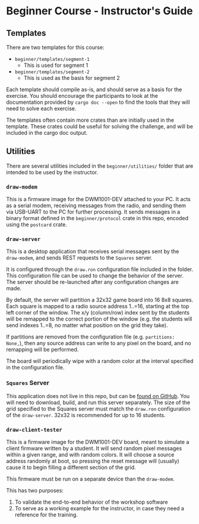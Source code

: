 # Beginner Course - Instructor's Guide

## Templates

There are two templates for this course:

* `beginner/templates/segment-1`
    * This is used for segment 1
* `beginner/templates/segment-2`
    * This is used as the basis for segment 2


Each template should compile as-is, and should serve as a basis for the exercise. You should encourage the participants to look at the documentation provided by `cargo doc --open` to find the tools that they will need to solve each exercise.

The templates often contain more crates than are initially used in the template. These crates could be useful for solving the challenge, and will be included in the cargo doc output.

## Utilities

There are several utilities included in the `beginner/utilities/` folder that are intended to be used by the instructor.

### `draw-modem`

This is a firmware image for the DWM1001-DEV attached to your PC. It acts as a serial modem, receiving messages from the radio, and sending them via USB-UART to the PC for further processing. It sends messages in a binary format defined in the `beginner/protocol` crate in this repo, encoded using the `postcard` crate.

### `draw-server`

This is a desktop application that receives serial messages sent by the `draw-modem`, and sends REST requests to the `Squares` server.

It is configured through the `draw.ron` configuration file included in the folder. This configuration file can be used to change the behavior of the server. The server should be re-launched after any configuration changes are made.

By default, the server will partition a 32x32 game board into 16 8x8 squares. Each square is mapped to a radio source address 1..=16, starting at the top left corner of the window. The x/y (column/row) index sent by the students will be remapped to the correct portion of the window (e.g. the students will send indexes 1..=8, no matter what position on the grid they take).

If partitions are removed from the configuration file (e.g. `partitions: None,`), then any source address can write to any pixel on the board, and no remapping will be performed.

The board will periodically wipe with a random color at the interval specified in the configuration file.

### `Squares` Server

This application does not live in this repo, but can be [found on GitHub](https://github.com/ferrous-systems/Squares). You will need to download, build, and run this server separately. The size of the grid specified to the Squares server must match the `draw.ron` configuration of the `draw-server`. 32x32 is recommended for up to 16 students.

### `draw-client-tester`

This is a firmware image for the DWM1001-DEV board, meant to simulate a client firmware written by a student. It will send random pixel messages within a given range, and with random colors. It will choose a source address randomly at boot, so pressing the reset message will (usually) cause it to begin filling a different section of the grid.

This firmware must be run on a separate device than the `draw-modem`.

This has two purposes:

1. To validate the end-to-end behavior of the workshop software
2. To serve as a working example for the instructor, in case they need a reference for the training.
